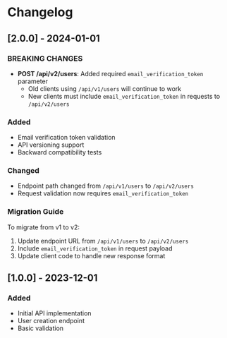 # Changelog

## [2.0.0] - 2024-01-01

### BREAKING CHANGES
- **POST /api/v2/users**: Added required `email_verification_token` parameter
  - Old clients using `/api/v1/users` will continue to work
  - New clients must include `email_verification_token` in requests to `/api/v2/users`

### Added
- Email verification token validation
- API versioning support
- Backward compatibility tests

### Changed
- Endpoint path changed from `/api/v1/users` to `/api/v2/users`
- Request validation now requires `email_verification_token`

### Migration Guide
To migrate from v1 to v2:
1. Update endpoint URL from `/api/v1/users` to `/api/v2/users`
2. Include `email_verification_token` in request payload
3. Update client code to handle new response format

## [1.0.0] - 2023-12-01

### Added
- Initial API implementation
- User creation endpoint
- Basic validation
